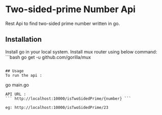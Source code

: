 # Two-sided-prime Number Api

Rest Api to find two-sided prime number written in go.

## Installation

Install go in your local system.
Install mux router using below command:
	```bash
go get -u github.com/gorilla/mux
```

## Usage
To run the api :
```
go main.go
```
API URL :
``` http://localhost:10000/isTwoSidedPrime/{number} ```

eg: http://localhost:10000/isTwoSidedPrime/23